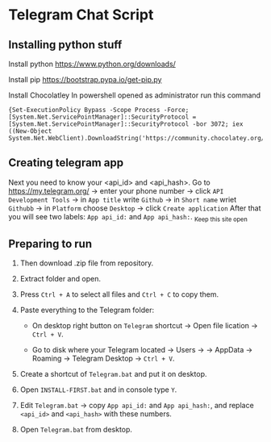 # Telegram Chat Script

## Installing python stuff
Install python https://www.python.org/downloads/

Install pip https://bootstrap.pypa.io/get-pip.py


Install Chocolatley
In powershell opened as administrator run this command
```
{Set-ExecutionPolicy Bypass -Scope Process -Force; [System.Net.ServicePointManager]::SecurityProtocol = [System.Net.ServicePointManager]::SecurityProtocol -bor 3072; iex ((New-Object System.Net.WebClient).DownloadString('https://community.chocolatey.org/install.ps1'))
```
## Creating telegram app
Next you need to know your <api_id> and <api_hash>. 
Go to https://my.telegram.org/ -> enter your phone number -> click `API Development Tools` -> in `App title` write `Github` -> in `Short name` wriet `Githubb` -> in `Platform` choose `Desktop` -> click `Create application`
After that you will see two labels: `App api_id:` and `App api_hash:`. 
<sub>Keep this site open</sub>

## Preparing to run
1. Then download .zip file from repository.

2. Extract folder and open.

3. Press `Ctrl + A` to select all files and `Ctrl + C` to copy them. 

4. Paste everything to the Telegram folder:
   - On desktop right button on `Telegram` shortcut -> Open file lication -> `Ctrl + V`.
   
   - Go to disk where your Telegram located -> Users -> <your user name> -> AppData -> Roaming -> Telegram Desktop -> `Ctrl + V`.

5. Create a shortcut of `Telegram.bat` and put it on desktop.

6. Open `INSTALL-FIRST.bat` and in console type `Y`.

7. Edit `Telegram.bat` -> copy `App api_id:` and `App api_hash:`, and replace `<api_id>` and `<api_hash>` with these numbers.

8. Open `Telegram.bat` from desktop.
